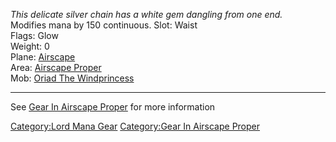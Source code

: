 *This delicate silver chain has a white gem dangling from one end.*  
Modifies mana by 150 continuous. Slot: Waist  
Flags: Glow  
Weight: 0  
Plane: [Airscape](:Category:Airscape.md "wikilink")  
Area: [Airscape Proper](:Category:Airscape_Proper.md "wikilink")  
Mob: [Oriad The Windprincess](Oriad_The_Windprincess "wikilink")  

------------------------------------------------------------------------

See [Gear In Airscape
Proper](:Category:Gear_In_Airscape_Proper.md "wikilink") for more
information

[Category:Lord Mana Gear](Category:Lord_Mana_Gear "wikilink")
[Category:Gear In Airscape
Proper](Category:Gear_In_Airscape_Proper "wikilink")
